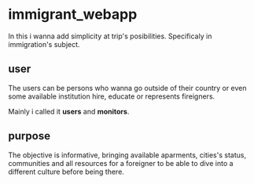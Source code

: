 # immigrant_webapp
In this i wanna add simplicity at trip's posibilities. Specificaly in immigration's subject.

## user
The users can be persons who wanna go outside of their country  or even some available institution  hire, educate or represents fireigners.

Mainly i called it **users** and **monitors**.

## purpose
The objective is informative, bringing available aparments, cities's status, communities and all resources for a foreigner to be able to dive into a different culture before being there.


